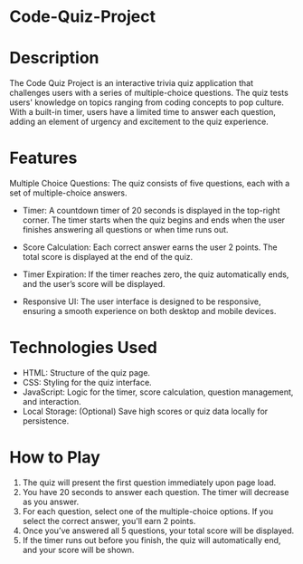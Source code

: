 # Code-Quiz-Project

# Description
The Code Quiz Project is an interactive trivia quiz application that challenges users with a series of multiple-choice questions. The quiz tests users' knowledge on topics ranging from coding concepts to pop culture. With a built-in timer, users have a limited time to answer each question, adding an element of urgency and excitement to the quiz experience.

# Features
Multiple Choice Questions: The quiz consists of five questions, each with a set of multiple-choice answers.

- Timer: A countdown timer of 20 seconds is displayed in the top-right corner. The timer starts when the quiz begins and ends when the user finishes answering all questions or when time runs out.

- Score Calculation: Each correct answer earns the user 2 points. The total score is displayed at the end of the quiz.

- Timer Expiration: If the timer reaches zero, the quiz automatically ends, and the user’s score will be displayed.

- Responsive UI: The user interface is designed to be responsive, ensuring a smooth experience on both desktop and mobile devices.

# Technologies Used
- HTML: Structure of the quiz page.
- CSS: Styling for the quiz interface.
- JavaScript: Logic for the timer, score calculation, question management, and interaction.
- Local Storage: (Optional) Save high scores or quiz data locally for persistence.


# How to Play
1. The quiz will present the first question immediately upon page load.
2. You have 20 seconds to answer each question. The timer will decrease as you answer.
3. For each question, select one of the multiple-choice options. If you select the correct answer, you'll earn 2 points.
4. Once you’ve answered all 5 questions, your total score will be displayed.
5. If the timer runs out before you finish, the quiz will automatically end, and your score will be shown.